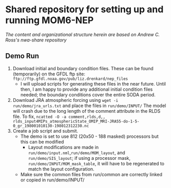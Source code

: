 # Shared repository for setting up and running MOM6-NEP

*The content and organizational structure herein are based on Andrew C. Ross's nwa-share repository*

## Demo Run

1. Download initial and boundary condition files. These can be found (temporarily) on the GFDL ftp site: ```ftp://ftp.gfdl.noaa.gov/pub/liz.drenkard/nep_files```
   - I will upload scripts for generating these files in the near future. Until then, I am happy to provide any additional initial condition files needed; the boundary conditions cover the entire SODA period.
2. Download JRA atmospheric forcing using ```wget -i run/demo/jra_urls.txt``` and place the files in ```run/demo/INPUT/```
The model will crash due to the long length of the comment attribute in the RLDS file. To fix, ```ncatted -O -a comment,rlds,d,, rlds_input4MIPs_atmosphericState_OMIP_MRI-JRA55-do-1-5-0_gr_198001010130-198012312230.nc```
3. Create a job script and submit.
   - The demo is set to use 812 (20x50 - 188 masked) processors but this can be modified
     - Layout modifications are made in ```run/demo/input.nml```,```run/demo/MOM_layout```, and ```run/demo/SIS_layout```; if using a processor mask, ```run/demo/INPUT/MOM_mask_table```, it will have to be regenerated to match the layout configuration.
   - Make sure the common files from run/common are correctly linked or copied in run/demo/INPUT/
 

